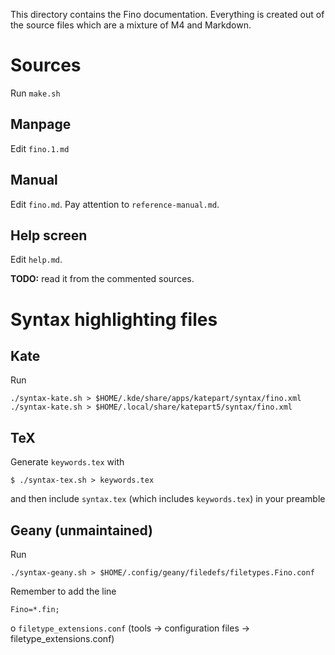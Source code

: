 This directory contains the Fino documentation.
Everything is created out of the source files which are a mixture of M4 and Markdown.

# Sources

Run `make.sh`

## Manpage

Edit `fino.1.md` 


## Manual

Edit `fino.md`.
Pay attention to `reference-manual.md`.


## Help screen

Edit `help.md`.

**TODO:** read it from the commented sources.

# Syntax highlighting files

## Kate

Run

```
./syntax-kate.sh > $HOME/.kde/share/apps/katepart/syntax/fino.xml
./syntax-kate.sh > $HOME/.local/share/katepart5/syntax/fino.xml
```

## TeX

Generate `keywords.tex` with

```
$ ./syntax-tex.sh > keywords.tex
```

and then include `syntax.tex` (which includes `keywords.tex`) in your preamble

## Geany (unmaintained)

Run

```
./syntax-geany.sh > $HOME/.config/geany/filedefs/filetypes.Fino.conf
```

Remember to add the line

```
Fino=*.fin;
```

o `filetype_extensions.conf` (tools -> configuration files -> filetype_extensions.conf)

